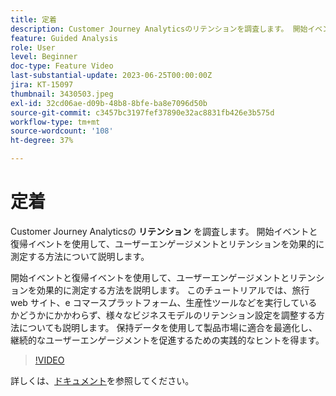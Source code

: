 ```yaml
---
title: 定着
description: Customer Journey Analyticsのリテンションを調査します。 開始イベントと復帰イベントを使用して、ユーザーエンゲージメントとリテンションを効果的に測定する方法について説明します。
feature: Guided Analysis
role: User
level: Beginner
doc-type: Feature Video
last-substantial-update: 2023-06-25T00:00:00Z
jira: KT-15097
thumbnail: 3430503.jpeg
exl-id: 32cd06ae-d09b-48b8-8bfe-ba8e7096d50b
source-git-commit: c3457bc3197fef37890e32ac8831fb426e3b575d
workflow-type: tm+mt
source-wordcount: '108'
ht-degree: 37%

---
```


# 定着

Customer Journey Analyticsの **リテンション** を調査します。 開始イベントと復帰イベントを使用して、ユーザーエンゲージメントとリテンションを効果的に測定する方法について説明します。

開始イベントと復帰イベントを使用して、ユーザーエンゲージメントとリテンションを効果的に測定する方法を説明します。 このチュートリアルでは、旅行 web サイト、e コマースプラットフォーム、生産性ツールなどを実行しているかどうかにかかわらず、様々なビジネスモデルのリテンション設定を調整する方法についても説明します。 保持データを使用して製品市場に適合を最適化し、継続的なユーザーエンゲージメントを促進するための実践的なヒントを得ます。

>[!VIDEO](https://video.tv.adobe.com/v/3435779/?learn=on&captions=jpn)

詳しくは、[ドキュメント](https://experienceleague.adobe.com/ja/docs/analytics-platform/using/guided-analysis/retention/retention-rates)を参照してください。
